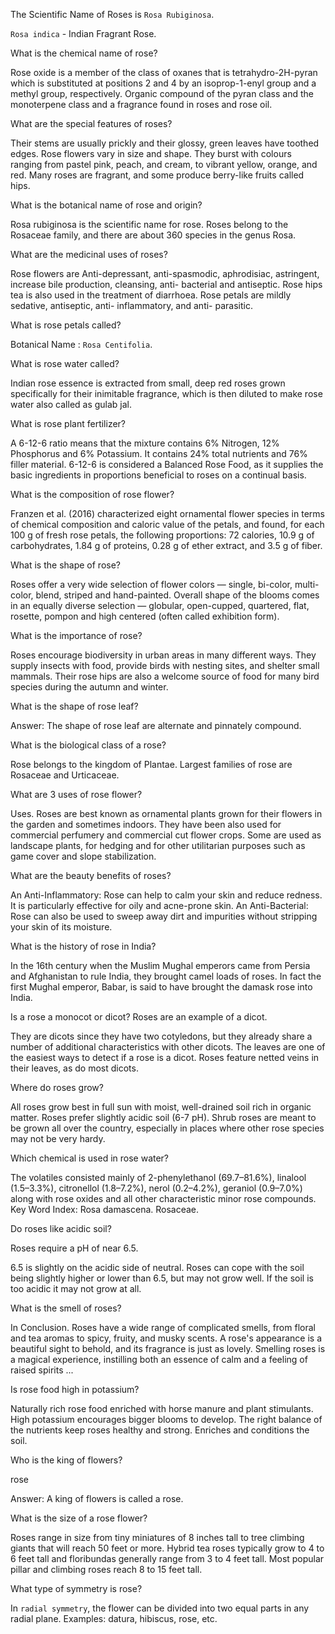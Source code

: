 The Scientific Name of Roses is `Rosa Rubiginosa`.

`Rosa indica` - Indian Fragrant Rose.

What is the chemical name of rose?

Rose oxide is a member of the class of oxanes that is tetrahydro-2H-pyran which is substituted at positions 2 and 4 by an isoprop-1-enyl group and a methyl group, respectively. Organic compound of the pyran class and the monoterpene class and a fragrance found in roses and rose oil.

What are the special features of roses?

Their stems are usually prickly and their glossy, green leaves have toothed edges. Rose flowers vary in size and shape. They burst with colours ranging from pastel pink, peach, and cream, to vibrant yellow, orange, and red. Many roses are fragrant, and some produce berry-like fruits called hips.

What is the botanical name of rose and origin?

Rosa rubiginosa is the scientific name for rose. Roses belong to the Rosaceae family, and there are about 360 species in the genus Rosa.

What are the medicinal uses of roses?

Rose flowers are Anti-depressant, anti-spasmodic, aphrodisiac, astringent, increase bile production, cleansing, anti- bacterial and antiseptic. Rose hips tea is also used in the treatment of diarrhoea. Rose petals are mildly sedative, antiseptic, anti- inflammatory, and anti- parasitic.

What is rose petals called?

Botanical Name : `Rosa Centifolia`.

What is rose water called?

Indian rose essence is extracted from small, deep red roses grown specifically for their inimitable fragrance, which is then diluted to make rose water also called as gulab jal.

What is rose plant fertilizer?

A 6-12-6 ratio means that the mixture contains 6% Nitrogen, 12% Phosphorus and 6% Potassium. It contains 24% total nutrients and 76% filler material. 6-12-6 is considered a Balanced Rose Food, as it supplies the basic ingredients in proportions beneficial to roses on a continual basis.

What is the composition of rose flower?

Franzen et al. (2016) characterized eight ornamental flower species in terms of chemical composition and caloric value of the petals, and found, for each 100 g of fresh rose petals, the following proportions: 72 calories, 10.9 g of carbohydrates, 1.84 g of proteins, 0.28 g of ether extract, and 3.5 g of fiber.

What is the shape of rose?

Roses offer a very wide selection of flower colors — single, bi-color, multi-color, blend, striped and hand-painted. Overall shape of the blooms comes in an equally diverse selection — globular, open-cupped, quartered, flat, rosette, pompon and high centered (often called exhibition form).

What is the importance of rose?

Roses encourage biodiversity in urban areas in many different ways. They supply insects with food, provide birds with nesting sites, and shelter small mammals. Their rose hips are also a welcome source of food for many bird species during the autumn and winter.

What is the shape of rose leaf?

Answer: The shape of rose leaf are alternate and pinnately compound.

What is the biological class of a rose?

Rose belongs to the kingdom of Plantae. Largest families of rose are Rosaceae and Urticaceae.

What are 3 uses of rose flower?

Uses. Roses are best known as ornamental plants grown for their flowers in the garden and sometimes indoors. They have been also used for commercial perfumery and commercial cut flower crops. Some are used as landscape plants, for hedging and for other utilitarian purposes such as game cover and slope stabilization.

What are the beauty benefits of roses?

An Anti-Inflammatory: Rose can help to calm your skin and reduce redness. It is particularly effective for oily and acne-prone skin. An Anti-Bacterial: Rose can also be used to sweep away dirt and impurities without stripping your skin of its moisture.

What is the history of rose in India?

In the 16th century when the Muslim Mughal emperors came from Persia and Afghanistan to rule India, they brought camel loads of roses. In fact the first Mughal emperor, Babar, is said to have brought the damask rose into India.

Is a rose a monocot or dicot?
Roses are an example of a dicot.

They are dicots since they have two cotyledons, but they already share a number of additional characteristics with other dicots. The leaves are one of the easiest ways to detect if a rose is a dicot. Roses feature netted veins in their leaves, as do most dicots.

Where do roses grow?

All roses grow best in full sun with moist, well-drained soil rich in organic matter. Roses prefer slightly acidic soil (6-7 pH). Shrub roses are meant to be grown all over the country, especially in places where other rose species may not be very hardy.

Which chemical is used in rose water?

The volatiles consisted mainly of 2-phenylethanol (69.7–81.6%), linalool (1.5–3.3%), citronellol (1.8–7.2%), nerol (0.2–4.2%), geraniol (0.9–7.0%) along with rose oxides and all other characteristic minor rose compounds. Key Word Index: Rosa damascena. Rosaceae.

Do roses like acidic soil?

Roses require a pH of near 6.5.

6.5 is slightly on the acidic side of neutral. Roses can cope with the soil being slightly higher or lower than 6.5, but may not grow well. If the soil is too acidic it may not grow at all.

What is the smell of roses?

In Conclusion. Roses have a wide range of complicated smells, from floral and tea aromas to spicy, fruity, and musky scents. A rose's appearance is a beautiful sight to behold, and its fragrance is just as lovely. Smelling roses is a magical experience, instilling both an essence of calm and a feeling of raised spirits ...

Is rose food high in potassium?

Naturally rich rose food enriched with horse manure and plant stimulants. High potassium encourages bigger blooms to develop. The right balance of the nutrients keep roses healthy and strong. Enriches and conditions the soil.

Who is the king of flowers?

rose

Answer: A king of flowers is called a rose.

What is the size of a rose flower?

Roses range in size from tiny miniatures of 8 inches tall to tree climbing giants that will reach 50 feet or more. Hybrid tea roses typically grow to 4 to 6 feet tall and floribundas generally range from 3 to 4 feet tall. Most popular pillar and climbing roses reach 8 to 15 feet tall.

What type of symmetry is rose?

In `radial symmetry`, the flower can be divided into two equal parts in any radial plane. Examples: datura, hibiscus, rose, etc.
